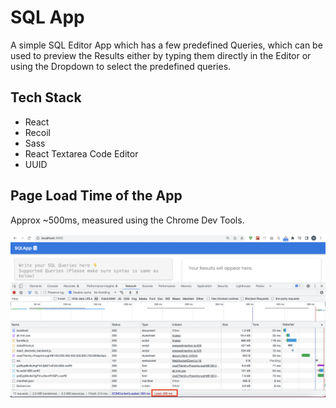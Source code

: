 # SQL App

A simple SQL Editor App which has a few predefined Queries, which can be used to preview the Results either by typing them directly in the Editor or using the Dropdown to select the predefined queries.

## Tech Stack

- React
- Recoil
- Sass
- React Textarea Code Editor
- UUID

## Page Load Time of the App

Approx ~500ms, measured using the Chrome Dev Tools.

![image](./src/img/loadtime.png 'image')
